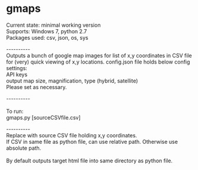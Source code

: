 # gmaps 

Current state: minimal working version<br>
Supports: Windows 7, python 2.7<br>
Packages used: csv, json, os, sys<br>
<p>----------<br>
Outputs a bunch of google map images for list of x,y coordinates in CSV file for (very) quick viewing of x,y locations.
config.json file holds below config settings:<br>API keys<br>
output map size, magnification, type (hybrid, satellite)<br>Please set as necessary.
<p>----------<br>
<br>To run:<br>
gmaps.py [sourceCSVfile.csv]<br>
<p>----------<br>
Replace with source CSV file holding x,y coordinates.<br>
If CSV in same file as python file, can use relative path. Otherwise use absolute path.<br><br>
By default outputs target html file into same directory as python file.



